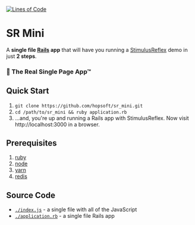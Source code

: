 [![Lines of Code](http://img.shields.io/badge/lines_of_code-76-brightgreen.svg?style=flat)](http://blog.codinghorror.com/the-best-code-is-no-code-at-all/)

# SR Mini

A **single file [Rails](https://github.com/rails/rails) app** that will
have you running a [StimulusReflex](https://github.com/hopsoft/stimulus_reflex)
demo in just **2 steps**.

### 🤯 The Real Single Page App™

## Quick Start

1. `git clone https://github.com/hopsoft/sr_mini.git`
1. `cd /path/to/sr_mini && ruby application.rb`
1. ...and, you're up and running a Rails app with StimulusReflex. Now visit http://localhost:3000 in a browser.

## Prerequisites

1. [ruby](https://www.ruby-lang.org/en/)
1. [node](https://nodejs.dev)
1. [yarn](https://classic.yarnpkg.com/lang/en/)
1. [redis](https://redis.io)

## Source Code

- [`./index.js`](https://github.com/hopsoft/sr_mini/blob/main/index.js) - a single file with all of the JavaScript
- [`./application.rb`](https://github.com/hopsoft/sr_mini/blob/main/application.rb) - a single file Rails app
